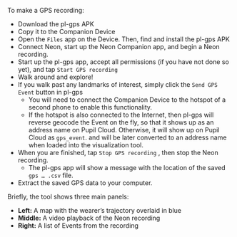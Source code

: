 To make a GPS recording:

- Download the pl-gps APK
- Copy it to the Companion Device
- Open the `Files` app on the Device. Then, find and install the pl-gps APK
- Connect Neon, start up the Neon Companion app, and begin a Neon recording.
- Start up the pl-gps app, accept all permissions (if you have not done so yet), and tap `Start GPS recording`
- Walk around and explore!
- If you walk past any landmarks of interest, simply click the `Send GPS Event` button in pl-gps
    - You will need to connect the Companion Device to the hotspot of a second phone to enable this functionality.
    - If the hotspot is also connected to the Internet, then pl-gps will reverse geocode the Event on the fly, so that it shows up as an address name on Pupil Cloud. Otherwise, it will show up on Pupil Cloud as `gps_event`. and will be later converted to an address name when loaded into the visualization tool.
- When you are finished, tap `Stop GPS recording` , then stop the Neon recording.
    - The pl-gps app will show a message with the location of the saved `gps … .csv` file.
- Extract the saved GPS data to your computer.

Briefly, the tool shows three main panels:

- **Left:** A map with the wearer’s trajectory overlaid in blue
- **Middle:** A video playback of the Neon recording
- **Right:** A list of Events from the recording
